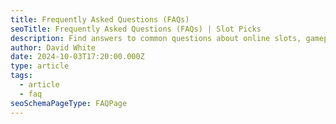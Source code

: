 ```yaml
---
title: Frequently Asked Questions (FAQs)
seoTitle: Frequently Asked Questions (FAQs) | Slot Picks
description: Find answers to common questions about online slots, gameplay strategies, payment methods, and bonuses on our comprehensive FAQ page at Slot Picks.
author: David White
date: 2024-10-03T17:20:00.000Z
type: article
tags:
  - article
  - faq
seoSchemaPageType: FAQPage
---
```


